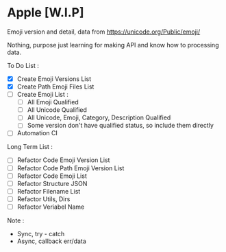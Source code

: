 # Apple [W.I.P]

Emoji version and detail, data from <https://unicode.org/Public/emoji/>

Nothing, purpose just learning for making API and know how to processing data.

To Do List :

- [x] Create Emoji Versions List
- [x] Create Path Emoji Files List
- [ ] Create Emoji List :
    - [ ] All Emoji Qualified
    - [ ] All Unicode Qualified
    - [ ] All Unicode, Emoji, Category, Description Qualified
    - [ ] Some version don't have qualified status, so include them directly
- [ ] Automation CI

Long Term List :

- [ ] Refactor Code Emoji Version List
- [ ] Refactor Code Path Emoji Version List
- [ ] Refactor Code Emoji List
- [ ] Refactor Structure JSON
- [ ] Refactor Filename List
- [ ] Refactor Utils, Dirs
- [ ] Refactor Veriabel Name

Note :
- Sync, try - catch
- Async, callback err/data